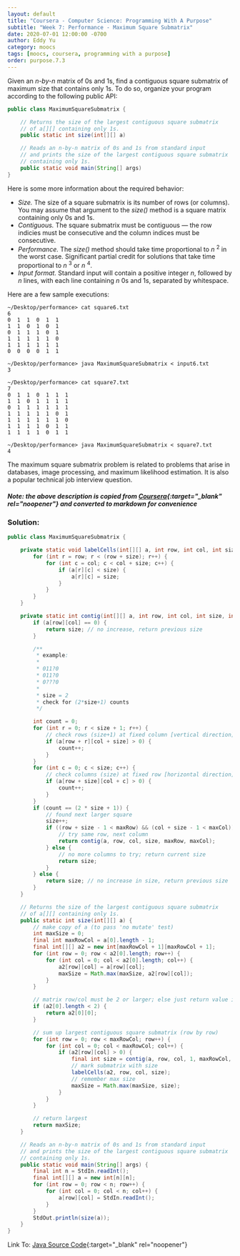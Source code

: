 ```yaml
---
layout: default
title: "Coursera - Computer Science: Programming With A Purpose"
subtitle: "Week 7: Performance - Maximum Square Submatrix"
date: 2020-07-01 12:00:00 -0700
author: Eddy Yu
category: moocs
tags: [moocs, coursera, programming with a purpose]
order: purpose.7.3
---
```


Given an _n-by-n_ matrix of 0s and 1s, find a contiguous square submatrix of 
maximum size that contains only 1s. To do so, organize your program 
according to the following public API:

```java
public class MaximumSquareSubmatrix {

    // Returns the size of the largest contiguous square submatrix
    // of a[][] containing only 1s.
    public static int size(int[][] a)

    // Reads an n-by-n matrix of 0s and 1s from standard input
    // and prints the size of the largest contiguous square submatrix
    // containing only 1s.
    public static void main(String[] args)
}
```

Here is some more information about the required behavior:

* _Size._ The size of a square submatrix is its number of rows (or columns). You 
  may assume that argument to the _size()_ method is a square matrix containing 
  only 0s and 1s.
* _Contiguous._ The square submatrix must be contiguous — the row indicies must 
  be consecutive and the column indices must be consecutive.
* _Performance._ The _size()_ method should take time proportional to _n_ <sup>2</sup> 
  in the worst case. Significant partial credit for solutions that take time 
  proportional to _n_ <sup>3</sup> or _n_ <sup>4</sup>.
* _Input format._ Standard input will contain a positive integer _n_, followed 
  by _n_ lines, with each line containing _n_ 0s and 1s, separated by whitespace.

Here are a few sample executions:

```
~/Desktop/performance> cat square6.txt
6
0  1  1  0  1  1
1  1  0  1  0  1
0  1  1  1  0  1
1  1  1  1  1  0
1  1  1  1  1  1
0  0  0  0  1  1

~/Desktop/performance> java MaximumSquareSubmatrix < input6.txt
3

~/Desktop/performance> cat square7.txt
7
0  1  1  0  1  1  1
1  1  0  1  1  1  1
0  1  1  1  1  1  1
1  1  1  1  1  0  1
1  1  1  1  1  1  0
1  1  1  1  0  1  1
1  1  1  1  0  1  1

~/Desktop/performance> java MaximumSquareSubmatrix < square7.txt
4
```

The maximum square submatrix problem is related to problems that arise in 
databases, image processing, and maximum likelihood estimation. It is also 
a popular technical job interview question.

##### Note: the above description is copied from [Coursera](https://coursera.cs.princeton.edu/introcs/assignments/performance/specification.php){:target="_blank" rel="noopener"} and converted to markdown for convenience

### Solution:
```java
public class MaximumSquareSubmatrix {

    private static void labelCells(int[][] a, int row, int col, int size) {
        for (int r = row; r < (row + size); r++) {
            for (int c = col; c < col + size; c++) {
                if (a[r][c] < size) {
                    a[r][c] = size;
                }
            }
        }
    }

    private static int contig(int[][] a, int row, int col, int size, int maxRow, int maxCol) {
        if (a[row][col] == 0) {
            return size; // no increase, return previous size
        }

        /**
         * example:
         *
         * 011?0
         * 011?0
         * 0???0
         *
         * size = 2
         * check for (2*size+1) counts
         */

        int count = 0;
        for (int r = 0; r < size + 1; r++) {
            // check rows (size+1) at fixed column [vertical direction]
            if (a[row + r][col + size] > 0) {
                count++;
            }
        }
        for (int c = 0; c < size; c++) {
            // check columns (size) at fixed row [horizontal direction]
            if (a[row + size][col + c] > 0) {
                count++;
            }
        }
        if (count == (2 * size + 1)) {
            // found next larger square
            size++;
            if ((row + size - 1 < maxRow) && (col + size - 1 < maxCol)) {
                // try same row, next column
                return contig(a, row, col, size, maxRow, maxCol);
            } else {
                // no more columns to try; return current size
                return size;
            }
        } else {
            return size; // no increase in size, return previous size
        }
    }

    // Returns the size of the largest contiguous square submatrix
    // of a[][] containing only 1s.
    public static int size(int[][] a) {
        // make copy of a (to pass 'no mutate' test)
        int maxSize = 0;
        final int maxRowCol = a[0].length - 1;
        final int[][] a2 = new int[maxRowCol + 1][maxRowCol + 1];
        for (int row = 0; row < a2[0].length; row++) {
            for (int col = 0; col < a2[0].length; col++) {
                a2[row][col] = a[row][col];
                maxSize = Math.max(maxSize, a2[row][col]);
            }
        }

        // matrix row/col must be 2 or larger; else just return value in single cell matrix
        if (a2[0].length < 2) {
            return a2[0][0];
        }

        // sum up largest contiguous square submatrix (row by row)
        for (int row = 0; row < maxRowCol; row++) {
            for (int col = 0; col < maxRowCol; col++) {
                if (a2[row][col] > 0) {
                    final int size = contig(a, row, col, 1, maxRowCol, maxRowCol);
                    // mark submatrix with size
                    labelCells(a2, row, col, size);
                    // remember max size
                    maxSize = Math.max(maxSize, size);
                }
            }
        }

        // return largest
        return maxSize;
    }

    // Reads an n-by-n matrix of 0s and 1s from standard input
    // and prints the size of the largest contiguous square submatrix
    // containing only 1s.
    public static void main(String[] args) {
        final int n = StdIn.readInt();
        final int[][] a = new int[n][n];
        for (int row = 0; row < n; row++) {
            for (int col = 0; col < n; col++) {
                a[row][col] = StdIn.readInt();
            }
        }
        StdOut.println(size(a));
    }
}
``` 
Link To: [Java Source Code](https://github.com/eddycyu/programming-with-a-purpose/blob/master/src/MaximumSquareSubmatrix.java){:target="_blank" rel="noopener"}

